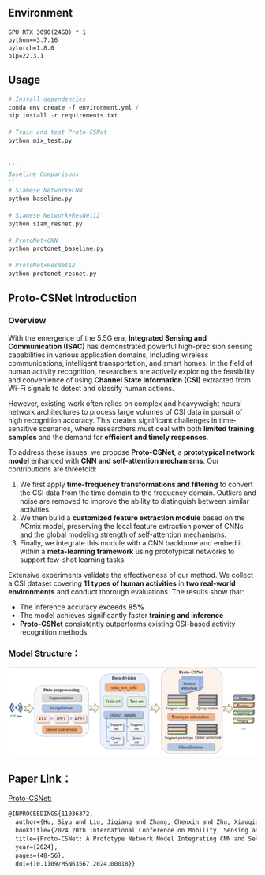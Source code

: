 ## Environment

```
GPU RTX 3090(24GB) * 1
python==3.7.16
pytorch=1.8.0
pip=22.3.1
```



## Usage

```python
# Install dependencies
conda env create -f environment.yml / 
pip install -r requirements.txt

# Train and test Proto-CSNet
python mix_test.py


'''
Baseline Comparisons
'''
# Siamese Network+CNN
python baseline.py

# Siamese Network+ResNet12
python siam_resnet.py

# ProtoNet+CNN
python protonet_baseline.py

# ProtoNet+ResNet12
python protonet_resnet.py

```



## Proto-CSNet Introduction

### Overview
With the emergence of the 5.5G era, **Integrated Sensing and Communication (ISAC)** has demonstrated powerful high-precision sensing capabilities in various application domains, including wireless communications, intelligent transportation, and smart homes. In the field of human activity recognition, researchers are actively exploring the feasibility and convenience of using **Channel State Information (CSI)** extracted from Wi-Fi signals to detect and classify human actions.

However, existing work often relies on complex and heavyweight neural network architectures to process large volumes of CSI data in pursuit of high recognition accuracy. This creates significant challenges in time-sensitive scenarios, where researchers must deal with both **limited training samples** and the demand for **efficient and timely responses**.

To address these issues, we propose **Proto-CSNet**, a **prototypical network model** enhanced with **CNN and self-attention mechanisms**. Our contributions are threefold:
1. We first apply **time-frequency transformations and filtering** to convert the CSI data from the time domain to the frequency domain. Outliers and noise are removed to improve the ability to distinguish between similar activities.
2. We then build a **customized feature extraction module** based on the ACmix model, preserving the local feature extraction power of CNNs and the global modeling strength of self-attention mechanisms.
3. Finally, we integrate this module with a CNN backbone and embed it within a **meta-learning framework** using prototypical networks to support few-shot learning tasks.

Extensive experiments validate the effectiveness of our method. We collect a CSI dataset covering **11 types of human activities** in **two real-world environments** and conduct thorough evaluations. The results show that:
- The inference accuracy exceeds **95%**
- The model achieves significantly faster **training and inference**
- **Proto-CSNet** consistently outperforms existing CSI-based activity recognition methods


### Model Structure：

![image-20250627205545775](README.assets/image-20250627205545775.png)



## Paper Link：

[Proto-CSNet:](https://ieeexplore.ieee.org/stamp/stamp.jsp?tp=&arnumber=11036372)

```latex
@INPROCEEDINGS{11036372,
  author={Hu, Siyu and Liu, Jiqiang and Zhang, Chenxin and Zhu, Xiaoqiang and Li, Lingkun},
  booktitle={2024 20th International Conference on Mobility, Sensing and Networking (MSN)}, 
  title={Proto-CSNet: A Prototype Network Model Integrating CNN and Self-Attention for Enhanced Human Activity Recognition}, 
  year={2024},
  pages={48-56},
  doi={10.1109/MSN63567.2024.00018}}

```
